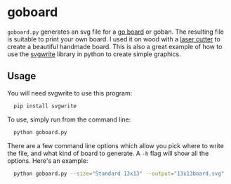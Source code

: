 # goboard #

`goboard.py` generates an svg file for a [go board](http://en.wikipedia.org/wiki/Go_\(game\)#Boards) or goban.
The resulting file is suitable to print your own board.
I used it on wood with a [laser cutter](http://en.wikipedia.org/wiki/Laser_cutting) to create a beautiful handmade board.
This is also a great example of how to use the [svgwrite](http://pypi.python.org/pypi/svgwrite/) library in python to create simple graphics.

## Usage ##

You will need svgwrite to use this program:

```bash
  pip install svgwrite
```

To use, simply run from the command line:

```bash
  python goboard.py
```

There are a few command line options which allow you pick where to write the file, and what kind of board to generate.
A `-h` flag will show all the options.
Here's an example:

```bash
  python goboard.py --size="Standard 13x13" --output="13x13board.svg"
```
